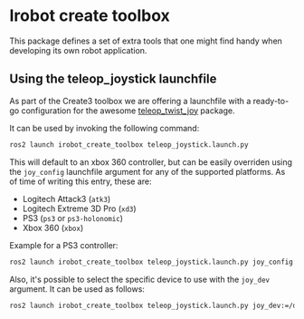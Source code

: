 # Irobot create toolbox
This package defines a set of extra tools that one might find handy when developing its own robot application.

## Using the teleop_joystick launchfile
As part of the Create3 toolbox we are offering a launchfile with a ready-to-go configuration for the awesome [teleop_twist_joy](https://github.com/ros2/teleop_twist_joy) package.

It can be used by invoking the following command:
```bash
ros2 launch irobot_create_toolbox teleop_joystick.launch.py
```

This will default to an xbox 360 controller, but can be easily overriden using the `joy_config` launchfile argument for any of the supported platforms. As of time of writing this entry, these are:
- Logitech Attack3 (`atk3`)
- Logitech Extreme 3D Pro (`xd3`)
- PS3 (`ps3` or `ps3-holonomic`)
- Xbox 360 (`xbox`)

Example for a PS3 controller:

```bash
ros2 launch irobot_create_toolbox teleop_joystick.launch.py joy_config:=ps3
```

Also, it's possible to select the specific device to use with the `joy_dev` argument. It can be used as follows:

```bash
ros2 launch irobot_create_toolbox teleop_joystick.launch.py joy_dev:=/dev/input/js1
```